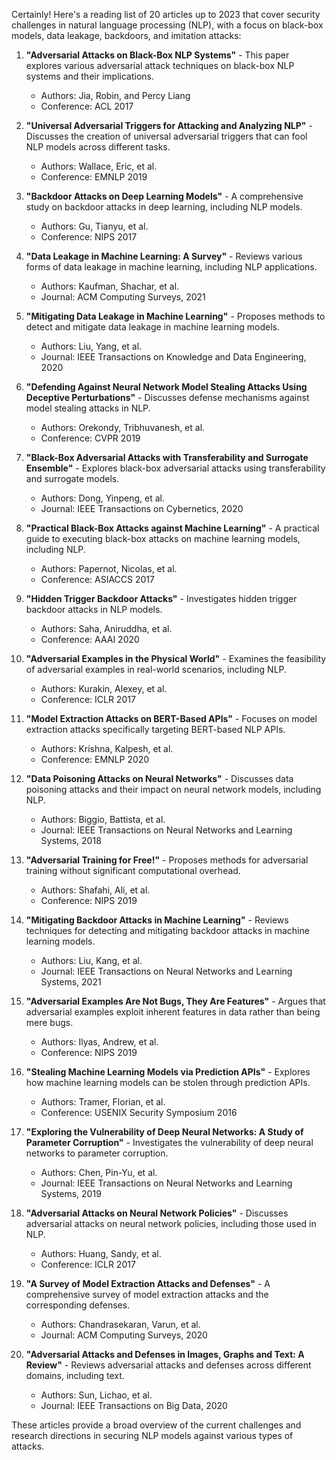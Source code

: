 Certainly! Here's a reading list of 20 articles up to 2023 that cover security challenges in natural language processing (NLP), with a focus on black-box models, data leakage, backdoors, and imitation attacks:

1. **"Adversarial Attacks on Black-Box NLP Systems"** - This paper explores various adversarial attack techniques on black-box NLP systems and their implications.
   - Authors: Jia, Robin, and Percy Liang
   - Conference: ACL 2017

2. **"Universal Adversarial Triggers for Attacking and Analyzing NLP"** - Discusses the creation of universal adversarial triggers that can fool NLP models across different tasks.
   - Authors: Wallace, Eric, et al.
   - Conference: EMNLP 2019

3. **"Backdoor Attacks on Deep Learning Models"** - A comprehensive study on backdoor attacks in deep learning, including NLP models.
   - Authors: Gu, Tianyu, et al.
   - Conference: NIPS 2017

4. **"Data Leakage in Machine Learning: A Survey"** - Reviews various forms of data leakage in machine learning, including NLP applications.
   - Authors: Kaufman, Shachar, et al.
   - Journal: ACM Computing Surveys, 2021

5. **"Mitigating Data Leakage in Machine Learning"** - Proposes methods to detect and mitigate data leakage in machine learning models.
   - Authors: Liu, Yang, et al.
   - Journal: IEEE Transactions on Knowledge and Data Engineering, 2020

6. **"Defending Against Neural Network Model Stealing Attacks Using Deceptive Perturbations"** - Discusses defense mechanisms against model stealing attacks in NLP.
   - Authors: Orekondy, Tribhuvanesh, et al.
   - Conference: CVPR 2019

7. **"Black-Box Adversarial Attacks with Transferability and Surrogate Ensemble"** - Explores black-box adversarial attacks using transferability and surrogate models.
   - Authors: Dong, Yinpeng, et al.
   - Journal: IEEE Transactions on Cybernetics, 2020

8. **"Practical Black-Box Attacks against Machine Learning"** - A practical guide to executing black-box attacks on machine learning models, including NLP.
   - Authors: Papernot, Nicolas, et al.
   - Conference: ASIACCS 2017

9. **"Hidden Trigger Backdoor Attacks"** - Investigates hidden trigger backdoor attacks in NLP models.
   - Authors: Saha, Aniruddha, et al.
   - Conference: AAAI 2020

10. **"Adversarial Examples in the Physical World"** - Examines the feasibility of adversarial examples in real-world scenarios, including NLP.
    - Authors: Kurakin, Alexey, et al.
    - Conference: ICLR 2017

11. **"Model Extraction Attacks on BERT-Based APIs"** - Focuses on model extraction attacks specifically targeting BERT-based NLP APIs.
    - Authors: Krishna, Kalpesh, et al.
    - Conference: EMNLP 2020

12. **"Data Poisoning Attacks on Neural Networks"** - Discusses data poisoning attacks and their impact on neural network models, including NLP.
    - Authors: Biggio, Battista, et al.
    - Journal: IEEE Transactions on Neural Networks and Learning Systems, 2018

13. **"Adversarial Training for Free!"** - Proposes methods for adversarial training without significant computational overhead.
    - Authors: Shafahi, Ali, et al.
    - Conference: NIPS 2019

14. **"Mitigating Backdoor Attacks in Machine Learning"** - Reviews techniques for detecting and mitigating backdoor attacks in machine learning models.
    - Authors: Liu, Kang, et al.
    - Journal: IEEE Transactions on Neural Networks and Learning Systems, 2021

15. **"Adversarial Examples Are Not Bugs, They Are Features"** - Argues that adversarial examples exploit inherent features in data rather than being mere bugs.
    - Authors: Ilyas, Andrew, et al.
    - Conference: NIPS 2019

16. **"Stealing Machine Learning Models via Prediction APIs"** - Explores how machine learning models can be stolen through prediction APIs.
    - Authors: Tramer, Florian, et al.
    - Conference: USENIX Security Symposium 2016

17. **"Exploring the Vulnerability of Deep Neural Networks: A Study of Parameter Corruption"** - Investigates the vulnerability of deep neural networks to parameter corruption.
    - Authors: Chen, Pin-Yu, et al.
    - Journal: IEEE Transactions on Neural Networks and Learning Systems, 2019

18. **"Adversarial Attacks on Neural Network Policies"** - Discusses adversarial attacks on neural network policies, including those used in NLP.
    - Authors: Huang, Sandy, et al.
    - Conference: ICLR 2017

19. **"A Survey of Model Extraction Attacks and Defenses"** - A comprehensive survey of model extraction attacks and the corresponding defenses.
    - Authors: Chandrasekaran, Varun, et al.
    - Journal: ACM Computing Surveys, 2020

20. **"Adversarial Attacks and Defenses in Images, Graphs and Text: A Review"** - Reviews adversarial attacks and defenses across different domains, including text.
    - Authors: Sun, Lichao, et al.
    - Journal: IEEE Transactions on Big Data, 2020

These articles provide a broad overview of the current challenges and research directions in securing NLP models against various types of attacks.